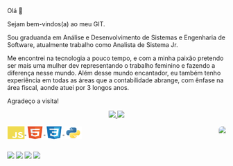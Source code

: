 Olá 👋 

Sejam bem-vindos(a) ao meu GIT.

Sou graduanda em Análise e Desenvolvimento de Sistemas e Engenharia de Software, atualmente trabalho como Analista de Sistema Jr. 

Me encontrei na tecnologia a pouco tempo, e com a minha paixão pretendo ser mais uma mulher dev representando o trabalho feminino e fazendo a diferença nesse mundo. Além desse mundo encantador, eu também tenho experiência em todas as áreas que a contabilidade abrange, com ênfase na área fiscal, aonde atuei por 3 longos anos.

Agradeço a visita!

<div align="center">
  <a href="https://github.com/esteralvess">
  <img height="180em" src="https://github-readme-stats.vercel.app/api?username=esteralvess&show_icons=true&theme=dracula&include_all_commits=true&count_private=true"/>
  <img height="180em" src="https://github-readme-stats.vercel.app/api/top-langs/?username=esteralvess&layout=compact&langs_count=7&theme=dracula"/>
</div>
  
<div style="display: inline_block"><br>
  <img align="center" height="30" width="40" src="https://raw.githubusercontent.com/devicons/devicon/master/icons/javascript/javascript-plain.svg">
  <img align="center" height="30" width="40" src="https://raw.githubusercontent.com/devicons/devicon/master/icons/html5/html5-original.svg">
  <img align="center" height="30" width="40" src="https://raw.githubusercontent.com/devicons/devicon/master/icons/css3/css3-original.svg">
  <img align="center" height="30" width="40" src="https://raw.githubusercontent.com/devicons/devicon/master/icons/python/python-original.svg">
  <img align="right" height="150" style="border-radius:50px;" src="https://share-cdn.picrew.me/shareImg/org/202202/338224_8C5Y3KVz.png">
</div>
  
  ##
  
  <div>
  
 <a href="https://www.instagram.com/esteralves.s/" target="_blank"><img src="https://img.shields.io/badge/-Instagram-%23E4405F?style=for-the-badge&logo=instagram&logoColor=white" target="_blank"></a>
 <a href="https://discord.gg/KpAGBpZx" target="_blank"><img src="https://img.shields.io/badge/Discord-7289DA?style=for-the-badge&logo=discord&logoColor=white" target="_blank"></a> 
  <a href = "mailto:estersouza3@hotmail.com"><img src="https://img.shields.io/badge/Microsoft_Outlook-0078D4?style=for-the-badge&logo=microsoft-outlook&logoColor=white" target="_blank"></a>
  <a href="https://www.linkedin.com/in/ester-alvess/" target="_blank"><img src="https://img.shields.io/badge/-LinkedIn-%230077B5?style=for-the-badge&logo=linkedin&logoColor=white" target="_blank"></a> 

  </div>
  
  
